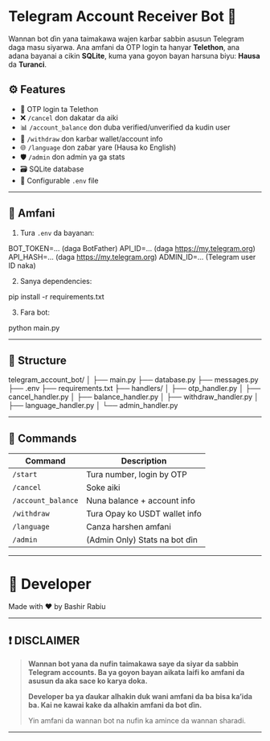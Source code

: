 # Telegram Account Receiver Bot 🤖

Wannan bot ɗin yana taimakawa wajen karɓar sabbin asusun Telegram daga masu siyarwa. Ana amfani da OTP login ta hanyar **Telethon**, ana adana bayanai a cikin **SQLite**, kuma yana goyon bayan harsuna biyu: **Hausa** da **Turanci**.

## ⚙️ Features

- 🔑 OTP login ta Telethon
- ❌ `/cancel` don dakatar da aiki
- 📊 `/account_balance` don duba verified/unverified da kudin user
- 💸 `/withdraw` don karɓar wallet/account info
- 🌐 `/language` don zaɓar yare (Hausa ko English)
- 🛡️ `/admin` don admin ya ga stats
- 🗃️ SQLite database
- 📁 Configurable `.env` file

---

## 🚀 Amfani

1. Tura `.env` da bayanan:

BOT_TOKEN=... (daga BotFather) API_ID=...     (daga https://my.telegram.org) API_HASH=...   (daga https://my.telegram.org) ADMIN_ID=...   (Telegram user ID naka)

2. Sanya dependencies:

pip install -r requirements.txt

3. Fara bot:

python main.py

---

## 📂 Structure

telegram_account_bot/ │ ├── main.py ├── database.py ├── messages.py ├── .env ├── requirements.txt ├── handlers/ │   ├── otp_handler.py │   ├── cancel_handler.py │   ├── balance_handler.py │   ├── withdraw_handler.py │   ├── language_handler.py │   └── admin_handler.py

---

## 📘 Commands

| Command             | Description                        |
|---------------------|------------------------------------|
| `/start`            | Tura number, login by OTP         |
| `/cancel`           | Soke aiki                          |
| `/account_balance`  | Nuna balance + account info        |
| `/withdraw`         | Tura Opay ko USDT wallet info      |
| `/language`         | Canza harshen amfani               |
| `/admin`            | (Admin Only) Stats na bot ɗin      |

---

# 👤 Developer

Made with ❤️ by Bashir Rabiu

---

## ❗ DISCLAIMER

> **Wannan bot yana da nufin taimakawa saye da siyar da sabbin Telegram accounts. Ba ya goyon bayan aikata laifi ko amfani da asusun da aka sace ko karya doka.**
>
> **Developer ba ya ɗaukar alhakin duk wani amfani da ba bisa ka’ida ba. Kai ne kawai kake da alhakin amfani da bot ɗin.**
>
> Yin amfani da wannan bot na nufin ka amince da wannan sharadi.

---
